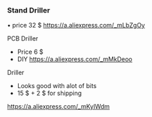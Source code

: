 ### Stand Driller
• price 32 $
https://a.aliexpress.com/_mLbZgOy


PCB Driller
* Price 6 $
* DIY
https://a.aliexpress.com/_mMkDeoo

Driller
* Looks good with alot of bits
* 15 $ + 2 $ for shipping

https://a.aliexpress.com/_mKylWdm